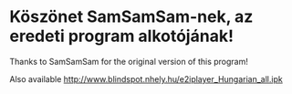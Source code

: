 # Köszönet SamSamSam-nek, az eredeti program alkotójának!

Thanks to SamSamSam for the original version of this program!

Also available http://www.blindspot.nhely.hu/e2iplayer_Hungarian_all.ipk
